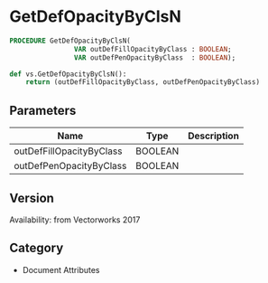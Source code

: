 # GetDefOpacityByClsN

```pascal
PROCEDURE GetDefOpacityByClsN(
				VAR outDefFillOpacityByClass : BOOLEAN;
				VAR outDefPenOpacityByClass  : BOOLEAN);
```

```python
def vs.GetDefOpacityByClsN():
    return (outDefFillOpacityByClass, outDefPenOpacityByClass)
```

## Parameters
|Name|Type|Description|
|---|---|---|
|outDefFillOpacityByClass|BOOLEAN|   |
|outDefPenOpacityByClass|BOOLEAN|   |

## Version
Availability: from Vectorworks 2017

## Category
* Document Attributes

